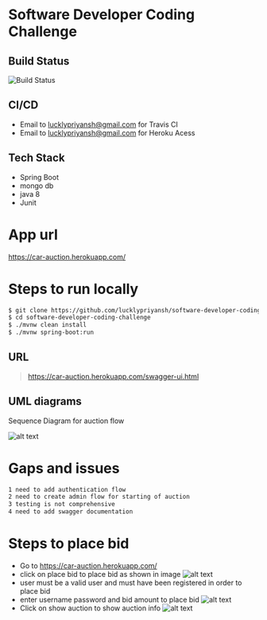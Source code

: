 
# Software Developer Coding Challenge

## Build Status
![Build Status](https://travis-ci.com/lucklypriyansh/software-developer-coding-challenge.svg?branch=master)

  
## CI/CD
- Email to lucklypriyansh@gmail.com for Travis CI
- Email to lucklypriyansh@gmail.com for Heroku Acess

## Tech Stack
- Spring Boot
- mongo db
- java 8
- Junit

# App url

https://car-auction.herokuapp.com/

# Steps to run locally

```sh
$ git clone https://github.com/lucklypriyansh/software-developer-coding-challenge.git
$ cd software-developer-coding-challenge
$ ./mvnw clean install
$ ./mvnw spring-boot:run
```

## URL
> https://car-auction.herokuapp.com/swagger-ui.html



## UML diagrams

Sequence Diagram for auction flow

![alt text](https://i.ibb.co/JCDcm8k/Screenshot-2019-08-07-at-7-17-02-PM.png)

# Gaps and issues

```sh
1 need to add authentication flow  
2 need to create admin flow for starting of auction 
3 testing is not comprehensive
4 need to add swagger documentation
```

#  Steps to place bid

 -  Go to https://car-auction.herokuapp.com/
 -  click on place bid to place bid as shown in image
   ![alt text](https://i.ibb.co/2vtxGDQ/Screenshot-2019-08-07-at-7-21-02-PM.png)
 -  user must be a valid user and must have been registered in order to place bid
 -  enter username password and bid amount to place bid
    ![alt text](https://i.ibb.co/9rFSkxw/Screenshot-2019-08-07-at-7-27-33-PM.png)
 -  Click on show auction to show auction info
    ![alt text](https://i.ibb.co/1QfXXhF/Screenshot-2019-08-07-at-9-15-21-PM.png)
    



